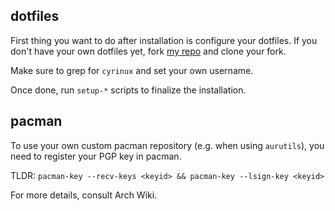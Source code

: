 ## dotfiles

First thing you want to do after installation is configure your dotfiles. If you don't have your own dotfiles yet, fork [my repo](https://github.com/cyrinux/dotfiles) and clone your fork.

Make sure to grep for `cyrinux` and set your own username.

Once done, run `setup-*` scripts to finalize the installation.

## pacman

To use your own custom pacman repository (e.g. when using `aurutils`), you need to register your PGP key in pacman.

TLDR: `pacman-key --recv-keys <keyid> && pacman-key --lsign-key <keyid>`

For more details, consult Arch Wiki.
